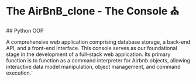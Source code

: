 # The AirBnB_clone - The Console ⛪

<p align="centre">## Python OOP</p>

A comprehensive web application comprising database storage, a back-end API, and a front-end interface.
This console serves as our foundational stage in the development of a full-stack web application.
Its primary function is to function as a command interpreter for Airbnb objects,
allowing interactive data model manipulation, object management, and command execution.`
